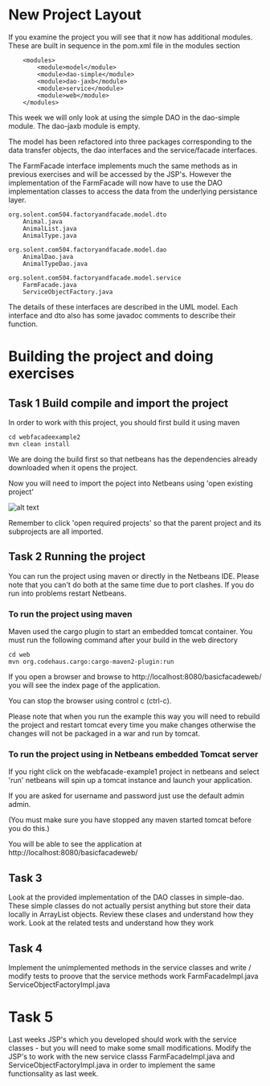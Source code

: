 
# New Project Layout

If you examine the project you will see that it now has additional modules. These are built in sequence in the pom.xml file in the modules section
```
    <modules>
        <module>model</module>
        <module>dao-simple</module>
        <module>dao-jaxb</module>
        <module>service</module>
        <module>web</module>
    </modules>
```
This week we will only look at using the simple DAO in the dao-simple module. 
The dao-jaxb module is empty.

The model has been refactored into three packages corresponding to the data transfer objects, the dao interfaces and the service/facade interfaces. 

The FarmFacade interface implements much the same methods as in previous exercises and will be accessed by the JSP's. 
However the implementation of the FarmFacade will now have to use the DAO implementation classes to access the data from the underlying persistance layer.
```
org.solent.com504.factoryandfacade.model.dto
    Animal.java
    AnimalList.java
    AnimalType.java

org.solent.com504.factoryandfacade.model.dao
 	AnimalDao.java
	AnimalTypeDao.java

org.solent.com504.factoryandfacade.model.service
    FarmFacade.java
    ServiceObjectFactory.java
```
The details of these interfaces are described in the UML model.
Each interface and dto also has some javadoc comments to describe their function.


# Building the project and doing exercises

## Task 1 Build compile and import the project
In order to work with this project, you should first build it using maven
```
cd webfacadeexample2
mvn clean install
```
We are doing the build first so that netbeans has the dependencies already downloaded when it opens the project.

Now you will need to import the poject into Netbeans using 'open existing project'

![alt text](../webfacadeexample1/images/NetbeansOpenProject.png "Figure NetbeansOpenProject.png" )

Remember to click 'open required projects' so that the parent project and its subprojects are all imported.

##  Task 2 Running the project

You can run the project using maven or directly in the Netbeans IDE.
Please note that you can't do both at the same time due to port clashes.
If you do run into problems restart Netbeans.

### To run the project using maven

Maven used the cargo plugin to start an embedded tomcat container.
You must run the following command after your build in the web directory

```
cd web
mvn org.codehaus.cargo:cargo-maven2-plugin:run
```
If you open a browser and browse to http://localhost:8080/basicfacadeweb/
you will see the index page of the application.

You can stop the browser using control c (ctrl-c).

Please note that when you run the example this way you will need to rebuild the project and restart tomcat
every time you make changes otherwise the changes will not be packaged in a war and run by tomcat.

### To run the project using  in Netbeans embedded Tomcat server

If you right click on the webfacade-example1 project in netbeans and select 'run' netbeans will spin up a tomcat instance and launch your application.

If you are asked for username and password just use the default admin admin.
 
(You must make sure you have stopped any maven started tomcat before you do this.)

You will be able to see the application at http://localhost:8080/basicfacadeweb/

## Task 3
Look at the provided implementation of the DAO classes in simple-dao.
These simple classes do not actually persist anything but store their data locally in ArrayList objects.
Review these clases and understand how they work. 
Look at the related tests and understand how they work

## Task 4
Implement the unimplemented methods in the service classes and write / modify tests to proove that the service methods work
FarmFacadeImpl.java
	ServiceObjectFactoryImpl.java

# Task 5
Last weeks JSP's which you developed should work with the service classes - but you will need to make some small modifications.
Modify the JSP's to work with the new service classs FarmFacadeImpl.java and ServiceObjectFactoryImpl.java in order to implement the same functionsality as last week.




